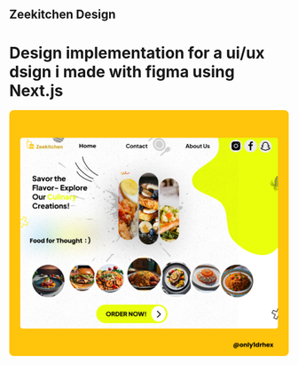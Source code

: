
## Zeekitchen Design
# Design implementation for a ui/ux dsign i made with figma using Next.js
![ui](https://raw.githubusercontent.com/only1drhex/zeekitchen/main/ui.png)
